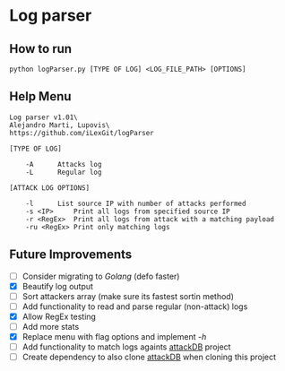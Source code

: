 # Log parser

## How to run
`python logParser.py [TYPE OF LOG] <LOG_FILE_PATH> [OPTIONS]`

## Help Menu
```
Log parser v1.01\
Alejandro Marti, Lupovis\ 
https://github.com/iLexGit/logParser 

[TYPE OF LOG]

	-A		Attacks log
	-L		Regular log

[ATTACK LOG OPTIONS]

	-l		List source IP with number of attacks performed
	-s <IP>		Print all logs from specified source IP
	-r <RegEx>	Print all logs from attack with a matching payload
	-ru <RegEx>	Print only matching logs

```
## Future Improvements
- [ ] Consider migrating to *Golang* (defo faster)
- [x] Beautify log output
- [ ] Sort attackers array (make sure its fastest sortin method)
- [ ] Add functionality to read and parse regular (non-attack) logs
- [x] Allow RegEx testing
- [ ] Add more stats
- [x] Replace menu with flag options and implement *-h*
- [ ] Add functionality to match logs againts [attackDB](https://github.com/Lupovis/attackDB) project
- [ ] Create dependency to also clone [attackDB](https://github.com/Lupovis/attackDB) when cloning this project
